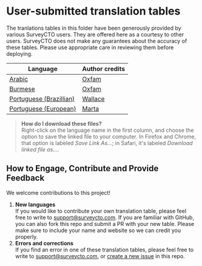 # User-submitted translation tables

The tranlations tables in this folder have been generously provided by various SurveyCTO users. They are offered here as a courtesy to other users. SurveyCTO does not make any guarantees about the accuracy of these tables. Please use appropriate care in reviewing them before deploying.

|Language|Author credits|
|---|---|
|[Arabic](scto-webforms-arabic.csv)|[Oxfam](https://www.oxfam.org.uk/)|
|[Burmese](scto-webforms-burmese.csv)|[Oxfam](https://www.oxfam.org.uk/)|
|[Portuguese (Brazillian)](scto-webforms-portuguese-BR.csv)|[Wallace](https://github.com/wallace-df)|
|[Portuguese (European)](scto-webforms-portuguese.csv)|[Marta](https://github.com/martacto)|

> **How do I download these files?**  
  Right-click on the language name in the first column, and choose the option to save the linked file to your computer. In Firefox and Chrome, that option is labeled _Save Link As..._; in Safari, it's labeled _Download linked file as..._.

## How to Engage, Contribute and Provide Feedback

We welcome contributions to this project!

1. **New languages**  
  If you would like to contribute your own translation table, please feel free to write to <support@surveycto.com>. If you are familiar with GitHub, you can also fork this repo and submit a PR with your new table. Please make sure to include your name and website so we can credit you properly.
1. **Errors and corrections**  
  If you find an error in one of these translation tables, please feel free to write to <support@surveycto.com>, or [create a new issue](https://github.com/surveycto/translation-tables/issues/new) in this repo.
